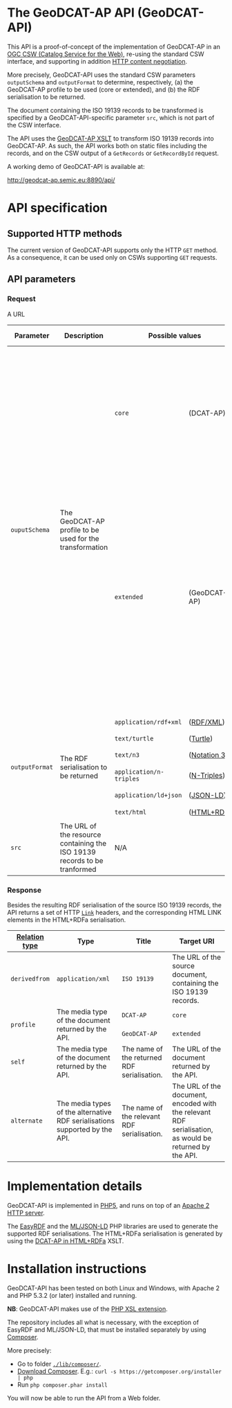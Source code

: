 ﻿
# The GeoDCAT-AP API (GeoDCAT-API)

This API is a proof-of-concept of the implementation of GeoDCAT-AP in an [OGC CSW (Catalog Service for the Web)](http://www.opengeospatial.org/standards/cat), re-using the standard CSW interface, and supporting in addition [HTTP content negotiation](https://tools.ietf.org/html/rfc7231#section-3.4).

More precisely, GeoDCAT-API uses the standard CSW parameters `outputSchema` and `outputFormat` to determine, respectively, (a) the GeoDCAT-AP profile to be used (core or extended), and (b) the RDF serialisation to be returned.

The document containing the ISO 19139 records to be transformed is specified by a GeoDCAT-API-specific parameter `src`, which is not part of the CSW interface. 

The API uses the [GeoDCAT-AP XSLT](https://webgate.ec.europa.eu/CITnet/stash/projects/ODCKAN/repos/iso-19139-to-dcat-ap) to transform ISO 19139 records into GeoDCAT-AP. As such, the API works both on static files including the records, and on the CSW output of a `GetRecords` or `GetRecordById` request.

A working demo of GeoDCAT-API is available at: 

http://geodcat-ap.semic.eu:8890/api/

# API specification

## Supported HTTP methods

The current version of GeoDCAT-API supports only the HTTP `GET` method. As a consequence, it can be used only on CSWs supporting `GET` requests.

## API parameters

### Request

<table width="100%">
  <thead>
    <tr>
      <th>Parameter</th>
      <th>Description</th>
      <th colspan="2">Possible values</th>
      <th>Default value</th>
      <th>Notes</th>
    </tr>
  </thead>
  <tbody>
    <tr>
      <td rowspan="2"><code>ouputSchema</code></td>
      <td rowspan="2">The GeoDCAT-AP profile to be used for the transformation</td>
      <td><code>core</code></td><td>(DCAT-AP)</td>
      <td rowspan="2"><code>core</code></td>
      <td rowspan="2">
        <p>If this parameter is omitted, the API uses the "core" profile as default.</p>
        <p>The "core" profile is labelled "DCAT-AP", since it returns just the metadata elements supported in DCAT-AP.</p>
        <p><strong>NB</strong>: The current values of this parameter are provisional, and they are meant to be replaced by the official namespace URIs of DCAT-AP and GeoDCAT-AP, when available.</p>
      </td>
    </tr>
    <tr>
      <td><code>extended</code></td><td>(GeoDCAT-AP)</td>
    </tr>
    <tr>
      <td rowspan="6"><code>outputFormat</code></td>
      <td rowspan="6">The RDF serialisation to be returned</td>
      <td><code>application/rdf+xml</code></td><td>(<a href="http://www.w3.org/TR/rdf-syntax-grammar/">RDF/XML</a>)</td>
      <td rowspan="6">N/A</td>
      <td rowspan="6">If this parameter is omitted, the returned RDF serialisation is determined via HTTP content negotiation</td>
    </tr>
    <tr>
      <td><code>text/turtle</code></td><td>(<a href="http://www.w3.org/TR/turtle/">Turtle</a>)</td>
    </tr>
    <tr>
      <td><code>text/n3</code></td><td>(<a href="http://www.w3.org/TeamSubmission/n3/">Notation 3</a>)</td>
    </tr>
    <tr>
      <td><code>application/n-triples</code></td><td>(<a href="http://www.w3.org/TR/n-triples/">N-Triples</a>)</td>
    </tr>
    <tr>
      <td><code>application/ld+json</code></td><td>(<a href="http://www.w3.org/TR/json-ld/">JSON-LD</a>)</td>
    </tr>
    <tr>
      <td><code>text/html</code></td><td>(<a href="http://www.w3.org/TR/html-rdfa/">HTML+RDFa</a>)</td>
    </tr>
    <tr>
      <td><code>src</code></td>
      <td>The URL of the resource containing the ISO 19139 records to be tranformed</td>
      <tdi colspan="2">A URL</td>
      <td>N/A</td>
      <td></td>
    </tr>
  </tbody>
</table>

### Response

Besides the resulting RDF serialisation of the source ISO 19139 records, the API returns a set of HTTP [`Link`](https://tools.ietf.org/html/rfc5988) headers, and the corresponding HTML LINK elements in the HTML+RDFa serialisation.

<table width="100%">
  <thead>
    <tr>
      <th><a href="http://www.iana.org/assignments/link-relations/" title="IANA Link Relations">Relation type</a></th>
      <th>Type</th>
      <th>Title</th>
      <th>Target URI</th>
    </tr>
  </thead>
  <tbody>
    <tr>
      <td><code>derivedfrom</code></td>
      <td><code>application/xml</code></td>
      <td><code>ISO 19139</code></td>
      <td>The URL of the source document, containing the ISO 19139 records.</td>
    </tr>
    <tr>
      <td rowspan="2"><code>profile</code></td>
      <td rowspan="2">The media type of the document returned by the API.</td>
      <td><code>DCAT-AP</code></td>
      <td><code>core</code></td>
    </tr>
    <tr>
      <td><code>GeoDCAT-AP</code></td>
      <td><code>extended</code></td>
    </tr>
    <tr>
      <td><code>self</code></td>
      <td>The media type of the document returned by the API.</td>
      <td>The name of the returned RDF serialisation.</td>
      <td>The URL of the document returned by the API.</td>
    </tr>
    <tr>
      <td><code>alternate</code></td>
      <td>The media types of the alternative RDF serialisations supported by the API.</td>
      <td>The name of the relevant RDF serialisation.</td>
      <td>The URL of the document, encoded with the relevant RDF serialisation, as would be returned by the API.</td>
    </tr>
  </tbody>
</table>

# Implementation details

GeoDCAT-API is implemented in [PHP5](http://php.net/), and runs on top of an [Apache 2 HTTP server](http://httpd.apache.org/).

The [EasyRDF](http://www.easyrdf.org/) and the [ML/JSON-LD](https://github.com/lanthaler/JsonLD) PHP libraries are used to generate the supported RDF serialisations. The HTML+RDFa serialisation is generated by using the [DCAT-AP in HTML+RDFa](../../../dcat-ap-rdf2html/) XSLT.

# Installation instructions

GeoDCAT-API has been tested on both Linux and Windows, with Apache 2 and PHP 5.3.2 (or later) installed and running.

**NB**: GeoDCAT-API makes use of the [PHP XSL extension](http://php.net/manual/en/xsl.installation.php).

The repository includes all what is necessary, with the exception of EasyRDF and ML/JSON-LD, that must be installed separately by using [Composer](https://getcomposer.org/).

More precisely:

* Go to folder [`./lib/composer/`](./lib/composer/).
* [Download Composer](https://getcomposer.org/download/). E.g.: `curl -s https://getcomposer.org/installer | php`
* Run `php composer.phar install`

You will now be able to run the API from a Web folder.

